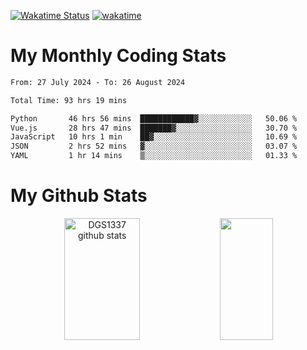 [![Wakatime Status](https://github.com/noopurphalak/noopurphalak/workflows/wakatime-status-update/badge.svg)](https://github.com/noopurphalak/noopurphalak/actions/workflows/main.yml)
[![wakatime](https://wakatime.com/badge/user/80ace140-ef40-4fdd-b8ed-f3be3d2e1aea.svg)](https://wakatime.com/@80ace140-ef40-4fdd-b8ed-f3be3d2e1aea)

# My Monthly Coding Stats

<!--START_SECTION:waka-->

```txt
From: 27 July 2024 - To: 26 August 2024

Total Time: 93 hrs 19 mins

Python       46 hrs 56 mins  ████████████▓░░░░░░░░░░░░   50.06 %
Vue.js       28 hrs 47 mins  ███████▓░░░░░░░░░░░░░░░░░   30.70 %
JavaScript   10 hrs 1 min    ██▓░░░░░░░░░░░░░░░░░░░░░░   10.69 %
JSON         2 hrs 52 mins   ▓░░░░░░░░░░░░░░░░░░░░░░░░   03.07 %
YAML         1 hr 14 mins    ▒░░░░░░░░░░░░░░░░░░░░░░░░   01.33 %
```

<!--END_SECTION:waka-->

# My Github Stats
<div style="text-align: center;">
  <img width="49%" height="195px" src="https://github-readme-stats-sigma-five.vercel.app/api?username=noopurphalak&show_icons=true&count_private=true&hide_border=true&title_color=ecf2f8&icon_color=0d1117&text_color=FFFFFF&bg_color=0d1117" alt="DGS1337 github stats" />
  <img width="41%" height="195px" src="https://github-readme-stats-sigma-five.vercel.app/api/top-langs/?username=noopurphalak&layout=compact&hide_border=true&title_color=ecf2f8&text_color=FFFFFF&bg_color=0d1117" />
</div>
